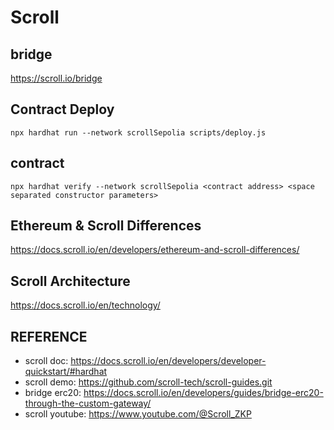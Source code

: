 # Scroll

## bridge
https://scroll.io/bridge 


## Contract Deploy 
```
npx hardhat run --network scrollSepolia scripts/deploy.js 
```
## contract 
```
npx hardhat verify --network scrollSepolia <contract address> <space separated constructor parameters>

```


## Ethereum & Scroll Differences
https://docs.scroll.io/en/developers/ethereum-and-scroll-differences/ 

## Scroll Architecture
https://docs.scroll.io/en/technology/

## REFERENCE 
- scroll doc: https://docs.scroll.io/en/developers/developer-quickstart/#hardhat
- scroll demo: https://github.com/scroll-tech/scroll-guides.git
- bridge erc20: https://docs.scroll.io/en/developers/guides/bridge-erc20-through-the-custom-gateway/ 
- scroll youtube: https://www.youtube.com/@Scroll_ZKP


